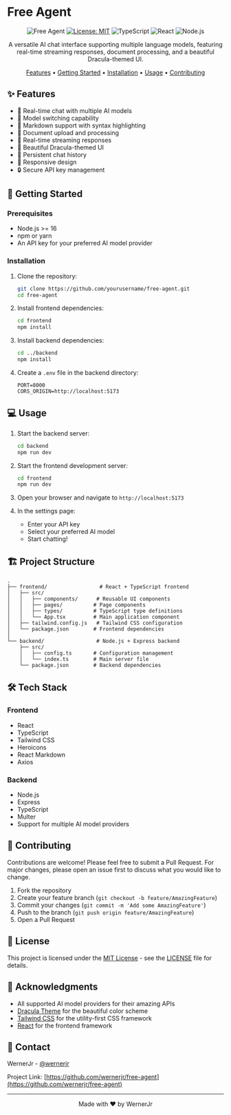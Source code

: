 # Free Agent

<div align="center">

![Free Agent](https://img.shields.io/badge/Free-Agent-7b55ff?style=for-the-badge)
[![License: MIT](https://img.shields.io/badge/License-MIT-yellow.svg?style=for-the-badge)](https://opensource.org/licenses/MIT)
![TypeScript](https://img.shields.io/badge/TypeScript-007ACC?style=for-the-badge&logo=typescript&logoColor=white)
![React](https://img.shields.io/badge/React-20232A?style=for-the-badge&logo=react&logoColor=61DAFB)
![Node.js](https://img.shields.io/badge/Node.js-43853D?style=for-the-badge&logo=node.js&logoColor=white)

A versatile AI chat interface supporting multiple language models, featuring real-time streaming responses, document processing, and a beautiful Dracula-themed UI.

[Features](#features) •
[Getting Started](#getting-started) •
[Installation](#installation) •
[Usage](#usage) •
[Contributing](#contributing)

</div>

## ✨ Features

- 🤖 Real-time chat with multiple AI models
- 🔄 Model switching capability
- 📝 Markdown support with syntax highlighting
- 📁 Document upload and processing
- 🔄 Real-time streaming responses
- 🎨 Beautiful Dracula-themed UI
- 💾 Persistent chat history
- 📱 Responsive design
- 🔒 Secure API key management

## 🚀 Getting Started

### Prerequisites

- Node.js >= 16
- npm or yarn
- An API key for your preferred AI model provider

### Installation

1. Clone the repository:
   ```bash
   git clone https://github.com/yourusername/free-agent.git
   cd free-agent
   ```

2. Install frontend dependencies:
   ```bash
   cd frontend
   npm install
   ```

3. Install backend dependencies:
   ```bash
   cd ../backend
   npm install
   ```

4. Create a `.env` file in the backend directory:
   ```env
   PORT=8000
   CORS_ORIGIN=http://localhost:5173
   ```

## 💻 Usage

1. Start the backend server:
   ```bash
   cd backend
   npm run dev
   ```

2. Start the frontend development server:
   ```bash
   cd frontend
   npm run dev
   ```

3. Open your browser and navigate to `http://localhost:5173`

4. In the settings page:
   - Enter your API key
   - Select your preferred AI model
   - Start chatting!

## 🏗️ Project Structure

```
.
├── frontend/                 # React + TypeScript frontend
│   ├── src/
│   │   ├── components/      # Reusable UI components
│   │   ├── pages/          # Page components
│   │   ├── types/          # TypeScript type definitions
│   │   └── App.tsx         # Main application component
│   ├── tailwind.config.js   # Tailwind CSS configuration
│   └── package.json        # Frontend dependencies
│
└── backend/                 # Node.js + Express backend
    ├── src/
    │   ├── config.ts       # Configuration management
    │   └── index.ts        # Main server file
    └── package.json        # Backend dependencies
```

## 🛠️ Tech Stack

### Frontend
- React
- TypeScript
- Tailwind CSS
- Heroicons
- React Markdown
- Axios

### Backend
- Node.js
- Express
- TypeScript
- Multer
- Support for multiple AI model providers

## 🤝 Contributing

Contributions are welcome! Please feel free to submit a Pull Request. For major changes, please open an issue first to discuss what you would like to change.

1. Fork the repository
2. Create your feature branch (`git checkout -b feature/AmazingFeature`)
3. Commit your changes (`git commit -m 'Add some AmazingFeature'`)
4. Push to the branch (`git push origin feature/AmazingFeature`)
5. Open a Pull Request

## 📝 License

This project is licensed under the [MIT License](./LICENSE) - see the [LICENSE](./LICENSE) file for details.

## 🙏 Acknowledgments

- All supported AI model providers for their amazing APIs
- [Dracula Theme](https://draculatheme.com) for the beautiful color scheme
- [Tailwind CSS](https://tailwindcss.com) for the utility-first CSS framework
- [React](https://reactjs.org) for the frontend framework

## 📧 Contact

WernerJr - [@wernerjr](https://twitter.com/wernerjr)

Project Link: [https://github.com/wernerjr/free-agent](https://github.com/wernerjr/free-agent)

---

<div align="center">
Made with ❤️ by WernerJr
</div> 